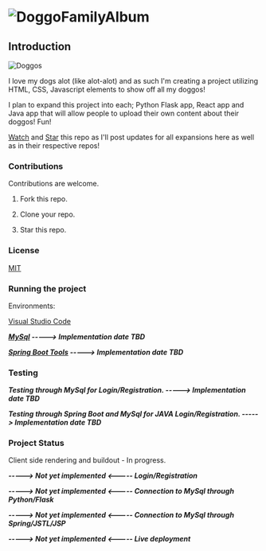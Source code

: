 # ![DoggoFamilyAlbum](https://user-images.githubusercontent.com/96786151/197424561-d63945ac-4521-4996-9dc5-9f4171a90362.png)

## Introduction
![Doggos](https://user-images.githubusercontent.com/96786151/197425781-d0476429-2d2b-43bd-aab2-ded9ead79a23.png)


I love my dogs alot (like alot-alot) and as such I'm creating a project utilizing HTML, CSS, Javascript elements to show off all my doggos!

I plan to expand this project into each; Python Flask app, React app and Java app that will allow people to upload their own content about their doggos! Fun! 

[Watch](https://github.com/chrisforee/DoggoAlbum#:~:text=All-,Activity,-Notified%20of%20all) and [Star](https://github.com/chrisforee/DoggoAlbum/stargazers) this repo as I'll post updates for all expansions here as well as in their respective repos!

### Contributions

Contributions are welcome. 

1. Fork this repo.

2. Clone your repo.

3. Star this repo.

### License

[MIT](https://choosealicense.com/licenses/mit/)

### Running the project

Environments: 

[Visual Studio Code](https://code.visualstudio.com/download)

***[MySql](https://www.mysql.com/downloads/) -----> Implementation date TBD***

***[Spring Boot Tools](https://spring.io/tools) -----> Implementation date TBD***

### Testing


***Testing through MySql for Login/Registration. -----> Implementation date TBD***

***Testing through Spring Boot and MySql for JAVA Login/Registration. -----> Implementation date TBD***

### Project Status

Client side rendering and buildout - In progress.

***-----> Not yet implemented <----- Login/Registration***

***-----> Not yet implemented <----- Connection to MySql through Python/Flask***

***-----> Not yet implemented <----- Connection to MySql through Spring/JSTL/JSP***

***-----> Not yet implemented <----- Live deployment***

